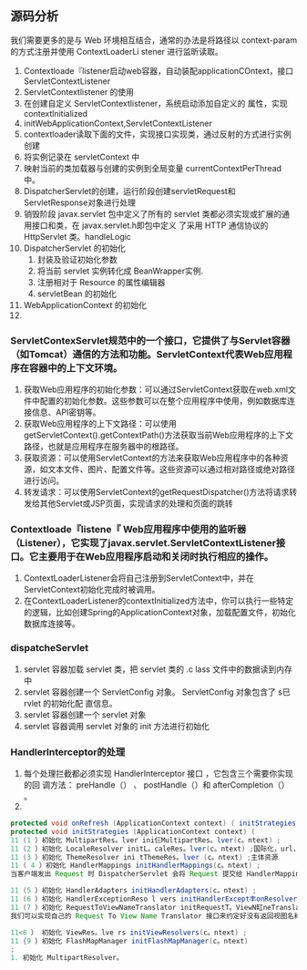 ## 源码分析
我们需要更多的是与 Web 环境相互结合，通常的办法是将路径以 context-param 的方式注册并使用 ContextLoaderLi stener 进行监昕读取。
1. Contextloade『listener启动web容器，自动装配applicationCOntext，接口ServletContextListener
2. ServletContextlistener 的使用
  1. 在创建自定义 ServletContextlistener，系统启动添加自定义的 属性，实现contextlnitialized
  2. initWebApplicationContext,ServletContextListener
  3. contextloader读取下面的文件，实现接口实现类，通过反射的方式进行实例创建
  4. 将实例记录在 servletContext 中
  5. 映射当前的类加载器与创建的实例到全局变量 currentContextPerThread 中。
6. DispatcherServlet的创建，运行阶段创建servletRequest和ServletResponse对象进行处理
7. 销毁阶段 javax.servlet 包中定义了所有的 servlet 类都必须实现或扩展的通用接口和类，在 javax.servlet.h即包中定义
了采用 HTTP 通信协议的 HttpServlet 类。handleLogic
8. DispatcherServlet 的初始化
   1. 封装及验证初始化参数
   2. 将当前 servlet 实例转化成 BeanWrapper实例.
   3. 注册相对于 Resource 的属性编辑器
   4. servletBean 的初始化
10. WebApplicationContext 的初始化
11. 



### ServletContexServlet规范中的一个接口，它提供了与Servlet容器（如Tomcat）通信的方法和功能。ServletContext代表Web应用程序在容器中的上下文环境。
1. 获取Web应用程序的初始化参数：可以通过ServletContext获取在web.xml文件中配置的初始化参数。这些参数可以在整个应用程序中使用，例如数据库连接信息、API密钥等。
2. 获取Web应用程序的上下文路径：可以使用getServletContext().getContextPath()方法获取当前Web应用程序的上下文路径，也就是应用程序在服务器中的根路径。
3. 获取资源：可以使用ServletContext的方法来获取Web应用程序中的各种资源，如文本文件、图片、配置文件等。这些资源可以通过相对路径或绝对路径进行访问。
4. 转发请求：可以使用ServletContext的getRequestDispatcher()方法将请求转发给其他Servlet或JSP页面，实现请求的处理和页面的跳转

 ### Contextloade『listene『 Web应用程序中使用的监听器（Listener），它实现了javax.servlet.ServletContextListener接口。它主要用于在Web应用程序启动和关闭时执行相应的操作。
 1. ContextLoaderListener会将自己注册到ServletContext中，并在ServletContext初始化完成时被调用。
 2. 在ContextLoaderListener的contextInitialized方法中，你可以执行一些特定的逻辑，比如创建Spring的ApplicationContext对象，加载配置文件，初始化数据库连接等。

### dispatcheServlet 
1. servlet 容器加载 servlet 类，把 servlet 类的 .c lass 文件中的数据读到内存中
2. servlet 容器创建一个 ServletConfig 对象。 ServletConfig 对象包含了 s巳rvlet 的初始化配 直信息。
3. servlet 容器创建一个 servlet 对象
4. servlet 容器调用 servlet 对象的 init 方法进行初始化

### Handlerlnterceptor的处理
1. 每个处理拦截都必须实现 HandlerInterceptor 接口 ，它包含三个需要你实现的回 调方法： preHandle（） 、 postHandle（）和 afterCompletion（） 。
2. 

```java
protected void onRefresh (ApplicationContext context) ( initStrategies (context);
protected void initStrategies (ApplicationContext context) (
11 (1 ）初始化 MultipartRes。lver ini仨MultipartRes。lver(c。ntext) ;
11 (2 ）初始化 LocaleResolver initL。caleRes。lver(c。ntext) ;国际化，url，session。cookie
11 (3 ）初始化 ThemeResolver ini tThemeRes。lver (c。ntext) ;主体资源
11 ( 4 ）初始化 HandlerMappings initHandlerMappings(c。ntext) ;
当客户端发出 Request 时 DispatcherServlet 会将 Request 提交给 HandlerMapping ， 然后 HanlerMapping 根据 Web Application Context 的配置来回传给 DispatcherServlet 相应的 Controller。

11 (5 ）初始化 HandlerAdapters initHandlerAdapters(c。ntext) ;
11 (6 ）初始化 HandlerExceptionReso l vers initHandlerExcept丰onResolvers(c。ntext) ;
11 (7 ）初始化 RequestToViewNameTranslator initRequestT。ViewN缸neTranslat。z (context) ;
我们可以实现自己的 Request To View Name Translator 接口来约定好没有返回视图名称的时候如何确定视图名称

11<8 ） 初始化 ViewRes。lve rs initViewResolvers(c。ntext) ;
11 {9 ）初始化 FlashMapManager initFlashMapManager(c。ntext)
;
1. 初始化 MultipartResolver。
```
